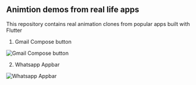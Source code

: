 ## Animtion demos from real life apps

This repository contains real animation clones from popular apps built with Flutter

1. Gmail Compose button

![Gmail Compose button](https://miro.medium.com/max/592/1*dBbATY50SnScQmxVItQnfA.gif)

2. Whatsapp Appbar

![Whatsapp Appbar](https://miro.medium.com/max/590/1*0U_P9FGqQxaRf13cWD7cjQ.gif)
